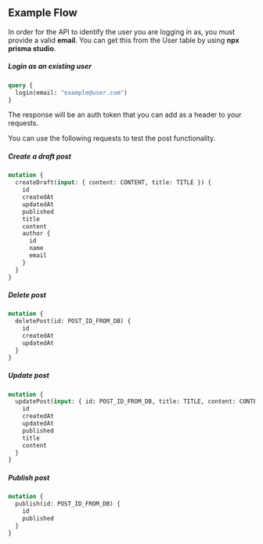 ## Example Flow

In order for the API to identify the user you are logging in as, you must provide a valid **email**. You can get this from the User table by using **npx prisma studio**.

##### Login as an existing user

```graphql
query {
  login(email: "example@user.com")
}
```

The response will be an auth token that you can add as a header to your requests.

You can use the following requests to test the post functionality.

##### Create a draft post

```graphql
mutation {
  createDraft(input: { content: CONTENT, title: TITLE }) {
    id
    createdAt
    updatedAt
    published
    title
    content
    author {
      id
      name
      email
    }
  }
}
```

##### Delete post

```graphql
mutation {
  deletePost(id: POST_ID_FROM_DB) {
    id
    createdAt
    updatedAt
  }
}
```

##### Update post

```graphql
mutation {
  updatePost(input: { id: POST_ID_FROM_DB, title: TITLE, content: CONTENT }) {
    id
    createdAt
    updatedAt
    published
    title
    content
  }
}
```

##### Publish post

```graphql
mutation {
  publish(id: POST_ID_FROM_DB) {
    id
    published
  }
}
```

